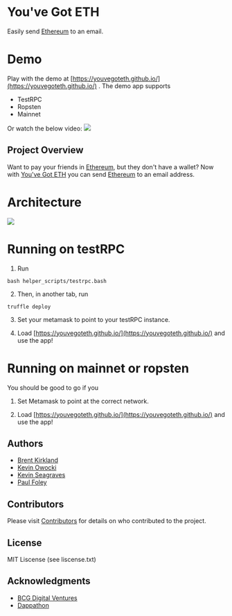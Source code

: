 # You've Got ETH

Easily send [Ethereum](https://www.ethereum.org/) to an email.

# Demo

Play with the demo at [https://youvegoteth.github.io/](https://youvegoteth.github.io/) .  The demo app supports

* TestRPC
* Ropsten
* Mainnet

Or watch the below video:
<a href="https://www.youtube.com/watch?v=dk_Qz_cwNVk"><img src='https://github.com/youvegoteth/youvegoteth.github.io/raw/master/images/Image%202017-08-27%20at%2011.25.28%20AM.png'></a>


## Project Overview

Want to pay your friends in [Ethereum](https://www.ethereum.org/), but they don't have a wallet? Now with [You've Got ETH](https://youvegoteth.github.io/) you can send [Ethereum](https://www.ethereum.org/) to an email address.

# Architecture

<img src='https://github.com/youvegoteth/youvegoteth.github.io/raw/master/images/architecture.png'>

# Running on testRPC

1. Run 

```
bash helper_scripts/testrpc.bash
```

2. Then, in another tab, run

```
truffle deploy
```

3. Set your metamask to point to your testRPC instance.

4. Load [https://youvegoteth.github.io/](https://youvegoteth.github.io/) and use the app!

# Running on mainnet or ropsten

You should be good to go if you 

1. Set Metamask to point at the correct network.

2. Load [https://youvegoteth.github.io/](https://youvegoteth.github.io/) and use the app!


## Authors

* [Brent Kirkland](https://github.com/brentkirkland)
* [Kevin Owocki](https://github.com/owocki)
* [Kevin Seagraves](https://github.com/captnseagraves)
* [Paul Foley](https://github.com/paulfoley)

## Contributors

Please visit [Contributors](https://github.com/youvegoteth/youvegoteth.github.io/graphs/contributors) for details on who contributed to the project.

## License

MIT Liscense (see liscense.txt)

## Acknowledgments

* [BCG Digital Ventures](https://bcgdv.com/)
* [Dappathon](http://dappathon/)

<!-- Google Analytics -->
<img src='https://ga-beacon.appspot.com/UA-105392375-1/youvegoteth/youvegoteth.github.io' style='width:1px; height:1px;' >

